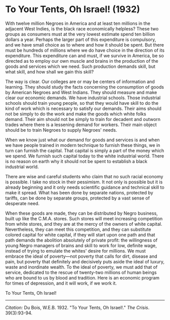 <!--
title:   To Your Tents, Oh Israel!
author:  Du Bois, W.E.B.
journal: The Crisis
year:    1932
volume:  39
issue:   3
pages:   93-94
-->
# To Your Tents, Oh Israel! (1932)

With twelve million Negroes in America and at least ten millions in the adjacent West Indies, is the black race economically helpless? These two groups as consumers must at the very lowest estimate spend ten billion dollars a year. Perhaps the larger part of this expenditure is compulsory, and we have small choice as to where and how it should be spent. But there must be hundreds of millions where we do have choice in the direction of its expenditure. This expenditure can and must, if we survive in America, be so directed as to employ our own muscle and brains in the production of the goods and services which we need. Such production demands skill, but what skill, and how shall we gain this skill?

The way is clear. Our colleges are or may be centers of information and learning. They should study the facts concerning the consumption of goods by American Negroes and West Indians. They should measure and make clear our economic demands. We have industrial schools. Those industrial schools should train young people, so that they would have skill to do the kind of work which is necessary to satisfy our demands. Their aims should not be simply to do the work and make the goods which white folks demand. Their aim should not be simply to train for decadent and outworn trades where there is a lessening demand for workers. Their main object should be to train Negroes to supply Negroes' needs.

When we know just what our demand for goods and services is and when we have people trained in modern technique to furnish these things, we in turn can furnish the capital. That capital is simply a part of the money which we spend. We furnish such capital today to the white industrial world. There is no reason on earth why it should not be spent to establish a black industrial world.

There are wise and careful students who claim that no such racial economy is possible. I take no stock in their pessimism. It not only is possible but it is already beginning and it only needs scientific guidance and technical skill to make it spread. What has been done by separate nations, protected by tariffs, can be done by separate groups, protected by a vast sense of desperate need.

When these goods are made, they can be distributed by Negro business, built up like the C.M.A. stores. Such stores will meet increasing competition from white stores, and they are at the mercy of the owners of white capital. Nevertheless, they can meet this competition, and they can substitute colored capital for white capital, if they will start upon one path and that path demands the abolition absolutely of private profit: the willingness of young Negro managers of brains and skill to work for low, definite wage, instead of trying to emulate the whites' desire for millions. We must embrace the ideal of poverty—not poverty that calls for dirt, disease and pain, but poverty that definitely and decisively puts aside the ideal of luxury, waste and inordinate wealth. To the ideal of poverty, we must add that of service, dedicated to the rescue of twenty-two millions of human beings who are bound to us by blood and tradition. Here is an economic program for times of depression, and it will work, if we work it.

To Your Tents, Oh Israel!

______________
*Citation:* Du Bois, W.E.B. 1932. "To Your Tents, Oh Israel!." *The Crisis*. 39(3):93-94.
